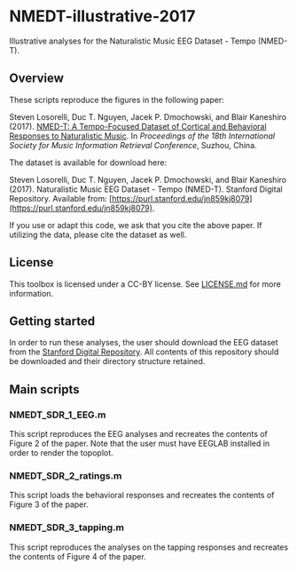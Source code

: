 # NMEDT-illustrative-2017

Illustrative analyses for the Naturalistic Music EEG Dataset - Tempo (NMED-T). 

## Overview
These scripts reproduce the figures in the following paper: 

Steven Losorelli, Duc T. Nguyen, Jacek P. Dmochowski, and Blair Kaneshiro (2017). [NMED-T: A Tempo-Focused Dataset of Cortical and Behavioral Responses to Naturalistic Music](https://ccrma.stanford.edu/groups/meri/assets/pdf/losorelli2017ISMIR.pdf). In *Proceedings of the 18th International Society for Music Information Retrieval Conference*, Suzhou, China.

The dataset is available for download here:

Steven Losorelli, Duc T. Nguyen, Jacek P. Dmochowski, and Blair Kaneshiro (2017). Naturalistic Music EEG Dataset - Tempo (NMED-T). Stanford Digital Repository. Available from: [https://purl.stanford.edu/jn859kj8079](https://purl.stanford.edu/jn859kj8079).

If you use or adapt this code, we ask that you cite the above paper. If utilizing the data, please cite the dataset as well.

## License
This toolbox is licensed under a CC-BY license. See [LICENSE.md](LICENSE.md) for more information.

## Getting started
In order to run these analyses, the user should download the EEG dataset from the [Stanford Digital Repository](https://purl.stanford.edu/jn859kj8079). All contents of this repository should be downloaded and their directory structure retained.

## Main scripts

### NMEDT\_SDR\_1\_EEG.m
This script reproduces the EEG analyses and recreates the contents of Figure 2 of the paper. Note that the user must have EEGLAB installed in order to render the topoplot. 

### NMEDT\_SDR\_2\_ratings.m
This script loads the behavioral responses and recreates the contents of Figure 3 of the paper. 

### NMEDT\_SDR\_3\_tapping.m
This script reproduces the analyses on the tapping responses and recreates the contents of Figure 4 of the paper. 